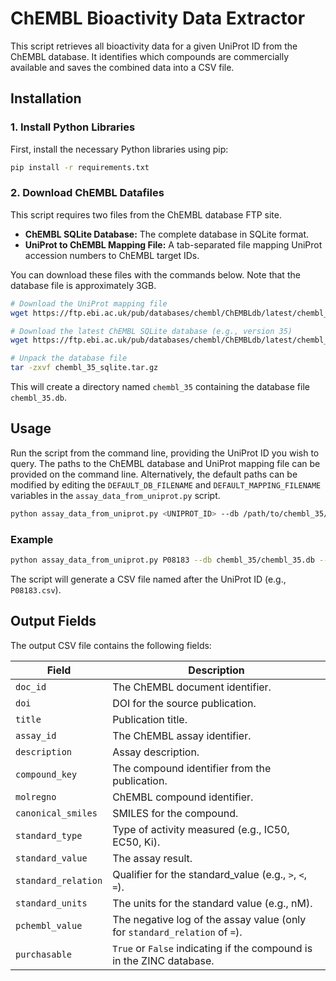 # ChEMBL Bioactivity Data Extractor

This script retrieves all bioactivity data for a given UniProt ID from the ChEMBL database. It identifies which compounds are commercially available and saves the combined data into a CSV file.

## Installation

### 1. Install Python Libraries
First, install the necessary Python libraries using pip:
```bash
pip install -r requirements.txt
```

### 2. Download ChEMBL Datafiles
This script requires two files from the ChEMBL database FTP site.

*   **ChEMBL SQLite Database:** The complete database in SQLite format.
*   **UniProt to ChEMBL Mapping File:** A tab-separated file mapping UniProt accession numbers to ChEMBL target IDs.

You can download these files with the commands below. Note that the database file is approximately 3GB.

```bash
# Download the UniProt mapping file
wget https://ftp.ebi.ac.uk/pub/databases/chembl/ChEMBLdb/latest/chembl_uniprot_mapping.txt

# Download the latest ChEMBL SQLite database (e.g., version 35)
wget https://ftp.ebi.ac.uk/pub/databases/chembl/ChEMBLdb/latest/chembl_35_sqlite.tar.gz

# Unpack the database file
tar -zxvf chembl_35_sqlite.tar.gz
```
This will create a directory named `chembl_35` containing the database file `chembl_35.db`.

## Usage
Run the script from the command line, providing the UniProt ID you wish to query. The paths to the ChEMBL database and UniProt mapping file can be provided on the command line. Alternatively, the default paths can be modified by editing the `DEFAULT_DB_FILENAME` and `DEFAULT_MAPPING_FILENAME` variables in the `assay_data_from_uniprot.py` script.

```bash
python assay_data_from_uniprot.py <UNIPROT_ID> --db /path/to/chembl_35/chembl_35.db --mapping /path/to/chembl_uniprot_mapping.txt
```

### Example
```bash
python assay_data_from_uniprot.py P08183 --db chembl_35/chembl_35.db --mapping chembl_uniprot_mapping.txt
```
The script will generate a CSV file named after the UniProt ID (e.g., `P08183.csv`).

## Output Fields

The output CSV file contains the following fields:

| Field               | Description                                                               |
| ------------------- | ------------------------------------------------------------------------- |
| `doc_id`            | The ChEMBL document identifier.                                           |
| `doi`               | DOI for the source publication.                                           |
| `title`             | Publication title.                                                        |
| `assay_id`          | The ChEMBL assay identifier.                                              |
| `description`       | Assay description.                                                        |
| `compound_key`      | The compound identifier from the publication.                             |
| `molregno`          | ChEMBL compound identifier.                                               |
| `canonical_smiles`  | SMILES for the compound.                                                  |
| `standard_type`     | Type of activity measured (e.g., IC50, EC50, Ki).                         |
| `standard_value`    | The assay result.                                                         |
| `standard_relation` | Qualifier for the standard_value (e.g., `>`, `<`, `=`).                   |
| `standard_units`    | The units for the standard value (e.g., nM).                              |
| `pchembl_value`     | The negative log of the assay value (only for `standard_relation` of `=`).|
| `purchasable`       | `True` or `False` indicating if the compound is in the ZINC database.     |